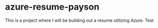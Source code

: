 # azure-resume-payson
This is a project where I will be building out a resume utilizing Azure. Test
